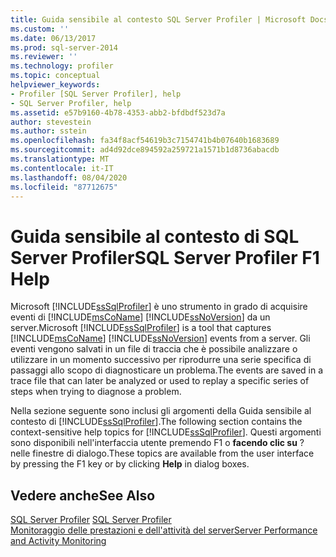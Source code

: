 ```yaml
---
title: Guida sensibile al contesto SQL Server Profiler | Microsoft Docs
ms.custom: ''
ms.date: 06/13/2017
ms.prod: sql-server-2014
ms.reviewer: ''
ms.technology: profiler
ms.topic: conceptual
helpviewer_keywords:
- Profiler [SQL Server Profiler], help
- SQL Server Profiler, help
ms.assetid: e57b9160-4b78-4353-abb2-bfdbdf523d7a
author: stevestein
ms.author: sstein
ms.openlocfilehash: fa34f8acf54619b3c7154741b4b07640b1683689
ms.sourcegitcommit: ad4d92dce894592a259721a1571b1d8736abacdb
ms.translationtype: MT
ms.contentlocale: it-IT
ms.lasthandoff: 08/04/2020
ms.locfileid: "87712675"
---
```

# <a name="sql-server-profiler-f1-help"></a><span data-ttu-id="29b0f-102">Guida sensibile al contesto di SQL Server Profiler</span><span class="sxs-lookup"><span data-stu-id="29b0f-102">SQL Server Profiler F1 Help</span></span>
  <span data-ttu-id="29b0f-103">Microsoft [!INCLUDE[ssSqlProfiler](../../includes/sssqlprofiler-md.md)] è uno strumento in grado di acquisire eventi di [!INCLUDE[msCoName](../../includes/msconame-md.md)] [!INCLUDE[ssNoVersion](../../includes/ssnoversion-md.md)] da un server.</span><span class="sxs-lookup"><span data-stu-id="29b0f-103">Microsoft [!INCLUDE[ssSqlProfiler](../../includes/sssqlprofiler-md.md)] is a tool that captures [!INCLUDE[msCoName](../../includes/msconame-md.md)] [!INCLUDE[ssNoVersion](../../includes/ssnoversion-md.md)] events from a server.</span></span> <span data-ttu-id="29b0f-104">Gli eventi vengono salvati in un file di traccia che è possibile analizzare o utilizzare in un momento successivo per riprodurre una serie specifica di passaggi allo scopo di diagnosticare un problema.</span><span class="sxs-lookup"><span data-stu-id="29b0f-104">The events are saved in a trace file that can later be analyzed or used to replay a specific series of steps when trying to diagnose a problem.</span></span>  
  
 <span data-ttu-id="29b0f-105">Nella sezione seguente sono inclusi gli argomenti della Guida sensibile al contesto di [!INCLUDE[ssSqlProfiler](../../includes/sssqlprofiler-md.md)].</span><span class="sxs-lookup"><span data-stu-id="29b0f-105">The following section contains the context-sensitive help topics for [!INCLUDE[ssSqlProfiler](../../includes/sssqlprofiler-md.md)].</span></span> <span data-ttu-id="29b0f-106">Questi argomenti sono disponibili nell'interfaccia utente premendo F1 o **facendo clic su** ? nelle finestre di dialogo.</span><span class="sxs-lookup"><span data-stu-id="29b0f-106">These topics are available from the user interface by pressing the F1 key or by clicking **Help** in dialog boxes.</span></span>  
  
## <a name="see-also"></a><span data-ttu-id="29b0f-107">Vedere anche</span><span class="sxs-lookup"><span data-stu-id="29b0f-107">See Also</span></span>  
 <span data-ttu-id="29b0f-108">[SQL Server Profiler](sql-server-profiler.md) </span><span class="sxs-lookup"><span data-stu-id="29b0f-108">[SQL Server Profiler](sql-server-profiler.md) </span></span>  
 [<span data-ttu-id="29b0f-109">Monitoraggio delle prestazioni e dell'attività del server</span><span class="sxs-lookup"><span data-stu-id="29b0f-109">Server Performance and Activity Monitoring</span></span>](../../relational-databases/performance/server-performance-and-activity-monitoring.md)  
  
  
